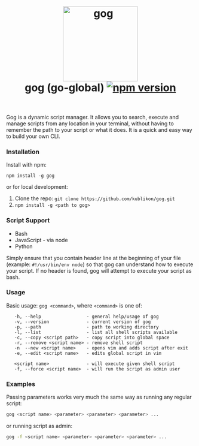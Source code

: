 <h1 align="center">
	<img src="https://raw.githubusercontent.com/kublikon/gog/master/img/gog.png" alt="gog" width="200">
	<br>
	gog (go-global)
  <a href="https://npmjs.org/package/gog">
    <img src="https://img.shields.io/npm/v/gog.svg" alt="npm version">
  </a>
	<br>
	<br>
</h1>

Gog is a dynamic script manager. It allows you to search, execute and manage scripts from any location in your terminal, without having to remember the path to your script or what it does. It is a quick and easy way to build your own CLI.


### Installation
Install with npm:

```
npm install -g gog
```

or for local development:

1. Clone the repo: `git clone https://github.com/kublikon/gog.git`
2. `npm install -g <path to gog>`


### Script Support

* Bash
* JavaScript - via node
* Python

Simply ensure that you contain header line at the beginning of your file (example: `#!/usr/bin/env node`) so
that gog can understand how to execute your script. If no header is found, gog will attempt to execute your
script as bash.


### Usage
Basic usage: `gog <command>`, where `<command>` is one of:

```
   -h, --help                 - general help/usage of gog
   -v, --version              - current version of gog
   -p, --path                 - path to working directory
   -l, --list                 - list all shell scripts available
   -c, --copy <script path>   - copy script into global space
   -r, --remove <script name> - remove shell script
   -n  --new <script name>    - opens vim and adds script after exit
   -e, --edit <script name>   - edits global script in vim

   <script name>              - will execute given shell script
   -f, --force <script name>  - will run the script as admin user
```


### Examples
Passing parameters works very much the same way as running any regular script:

```bash
gog <script name> <parameter> <parameter> <parameter> ...
```

or running script as admin:

```bash
gog -f <script name> <parameter> <parameter> <parameter> ...
```
